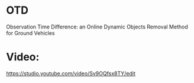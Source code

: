 # OTD
Observation Time Difference: an Online Dynamic Objects Removal Method for Ground Vehicles

# Video: 
https://studio.youtube.com/video/Sv9OQfsx8TY/edit
